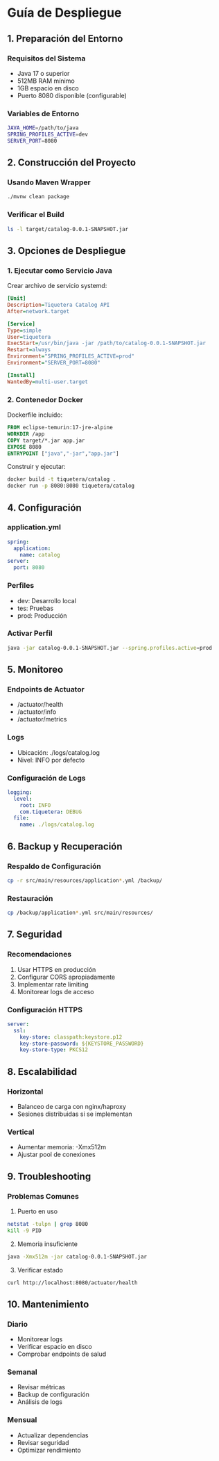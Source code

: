 # Guía de Despliegue

## 1. Preparación del Entorno

### Requisitos del Sistema
- Java 17 o superior
- 512MB RAM mínimo
- 1GB espacio en disco
- Puerto 8080 disponible (configurable)

### Variables de Entorno
```bash
JAVA_HOME=/path/to/java
SPRING_PROFILES_ACTIVE=dev
SERVER_PORT=8080
```

## 2. Construcción del Proyecto

### Usando Maven Wrapper
```bash
./mvnw clean package
```

### Verificar el Build
```bash
ls -l target/catalog-0.0.1-SNAPSHOT.jar
```

## 3. Opciones de Despliegue

### 1. Ejecutar como Servicio Java

Crear archivo de servicio systemd:
```ini
[Unit]
Description=Tiquetera Catalog API
After=network.target

[Service]
Type=simple
User=tiquetera
ExecStart=/usr/bin/java -jar /path/to/catalog-0.0.1-SNAPSHOT.jar
Restart=always
Environment="SPRING_PROFILES_ACTIVE=prod"
Environment="SERVER_PORT=8080"

[Install]
WantedBy=multi-user.target
```

### 2. Contenedor Docker

Dockerfile incluido:
```dockerfile
FROM eclipse-temurin:17-jre-alpine
WORKDIR /app
COPY target/*.jar app.jar
EXPOSE 8080
ENTRYPOINT ["java","-jar","app.jar"]
```

Construir y ejecutar:
```bash
docker build -t tiquetera/catalog .
docker run -p 8080:8080 tiquetera/catalog
```

## 4. Configuración

### application.yml
```yaml
spring:
  application:
    name: catalog
server:
  port: 8080
```

### Perfiles
- dev: Desarrollo local
- tes: Pruebas
- prod: Producción

### Activar Perfil
```bash
java -jar catalog-0.0.1-SNAPSHOT.jar --spring.profiles.active=prod
```

## 5. Monitoreo

### Endpoints de Actuator
- /actuator/health
- /actuator/info
- /actuator/metrics

### Logs
- Ubicación: ./logs/catalog.log
- Nivel: INFO por defecto

### Configuración de Logs
```yaml
logging:
  level:
    root: INFO
    com.tiquetera: DEBUG
  file:
    name: ./logs/catalog.log
```

## 6. Backup y Recuperación

### Respaldo de Configuración
```bash
cp -r src/main/resources/application*.yml /backup/
```

### Restauración
```bash
cp /backup/application*.yml src/main/resources/
```

## 7. Seguridad

### Recomendaciones
1. Usar HTTPS en producción
2. Configurar CORS apropiadamente
3. Implementar rate limiting
4. Monitorear logs de acceso

### Configuración HTTPS
```yaml
server:
  ssl:
    key-store: classpath:keystore.p12
    key-store-password: ${KEYSTORE_PASSWORD}
    key-store-type: PKCS12
```

## 8. Escalabilidad

### Horizontal
- Balanceo de carga con nginx/haproxy
- Sesiones distribuidas si se implementan

### Vertical
- Aumentar memoria: -Xmx512m
- Ajustar pool de conexiones

## 9. Troubleshooting

### Problemas Comunes

1. Puerto en uso
```bash
netstat -tulpn | grep 8080
kill -9 PID
```

2. Memoria insuficiente
```bash
java -Xmx512m -jar catalog-0.0.1-SNAPSHOT.jar
```

3. Verificar estado
```bash
curl http://localhost:8080/actuator/health
```

## 10. Mantenimiento

### Diario
- Monitorear logs
- Verificar espacio en disco
- Comprobar endpoints de salud

### Semanal
- Revisar métricas
- Backup de configuración
- Análisis de logs

### Mensual
- Actualizar dependencias
- Revisar seguridad
- Optimizar rendimiento